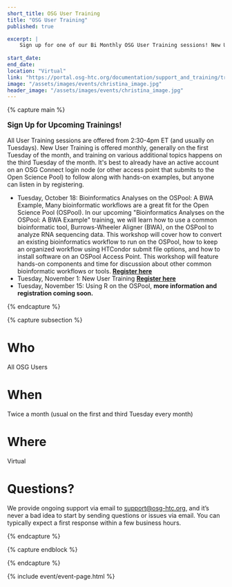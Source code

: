 ```yaml
---
short_title: OSG User Training
title: "OSG User Training"
published: true

excerpt: |
    Sign up for one of our Bi Monthly OSG User Training sessions! New User Training is offered monthly, usually on the first Tuesday of the month, and training on various additional topics happens on the third Tuesday of the month.
    
start_date: 
end_date: 
location: "Virtual"
link: "https://portal.osg-htc.org/documentation/support_and_training/training/osgusertraining/"
image: "/assets/images/events/christina_image.jpg"
header_image: "/assets/images/events/christina_image.jpg"
---
```


{% capture main %}

<p style="font-size: larger; font-weight: bold;">Sign Up for Upcoming Trainings!</p>

  

All User Training sessions are offered from 2:30-4pm ET (and usually on Tuesdays). New User Training is offered monthly, generally on the first Tuesday of the month, and training on various additional topics happens on the third Tuesday of the month. It's best to already have an active account on an OSG Connect login node (or other access point that submits to the Open Science Pool) to follow along with hands-on examples, but anyone can listen in by registering.

- Tuesday, October 18: Bioinformatics Analyses on the OSPool: A BWA Example, Many bioinformatic workflows are a great fit for the Open Science Pool (OSPool). In our upcoming "Bioinformatics Analyses on the OSPool: A BWA Example" training, we will learn how to use a common bioinformatic tool, Burrows-Wheeler Aligner (BWA), on the OSPool to analyze RNA sequencing data. This workshop will cover how to convert an existing bioinformatics workflow to run on the OSPool, how to keep an organized workflow using HTCondor submit file options, and how to install software on an OSPool Access Point. This workshop will feature hands-on components and time for discussion about other common bioinformatic workflows or tools.
**[Register here](https://docs.google.com/forms/d/e/1FAIpQLSdj3XT7I0SM4k9jBvST7YX5wsCH_er1HLA7VqRj9ICoEvf2GA/viewform)**
- Tuesday, November 1: New User Training
**[Register here](https://docs.google.com/forms/d/e/1FAIpQLSdj3XT7I0SM4k9jBvST7YX5wsCH_er1HLA7VqRj9ICoEvf2GA/viewform)**
- Tuesday, November 15: Using R on the OSPool, **more information and registration coming soon.**

{% endcapture %}


{% capture subsection %}
# Who

All OSG Users

# When

Twice a month (usual on the first and third Tuesday every month)

# Where

Virtual

# Questions?

We provide ongoing support via email to <support@osg-htc.org>, and it’s never a bad idea to start by sending questions or issues via email. You can typically expect a first response within a few business hours.

{% endcapture %}

{% capture endblock %}


{% endcapture %}

{% include event/event-page.html %}
